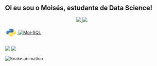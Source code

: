 ## Oi eu sou o Moisés, estudante de Data Science!
<div align="center">
  <a href="https://github.com/moisesrcastro">
  <img height="48%" src="https://github-readme-stats.vercel.app/api?username=moisesrcastro&show_icons=true&theme=dracula&include_all_commits=true&count_private=true"/>
  <img height="48%" src="https://github-readme-stats.vercel.app/api/top-langs/?username=moisesrcastro&layout=compact&langs_count=7&theme=dracula"/>
</div>
<div style="display: inline_block"><br>
  <img align="center" alt="Moi-Python" height="30" width="40" src="https://raw.githubusercontent.com/devicons/devicon/master/icons/python/python-original.svg">
  <img align="center" alt="Moi-SQL" height="30" width="40"src="https://cdn.jsdelivr.net/gh/devicons/devicon/icons/mysql/mysql-original.svg" >
  </div>
  
  ##
 
<div> 
  <a href="https://www.linkedin.com/in/mois%C3%A9s-castro/" target="_blank"><img src="https://img.shields.io/badge/-LinkedIn-%230077B5?style=for-the-badge&logo=linkedin&logoColor=white" target="_blank"></a>
  <a href = "mailto:moises.castro@usp.br"><img src="https://img.shields.io/badge/-Gmail-%23333?style=for-the-badge&logo=gmail&logoColor=white" target="_blank"></a>
 
  ![Snake animation](https://github.com/moisesrcastro/moisesrcastro/blob/output/github-contribution-grid-snake.svg)
 
</div>

